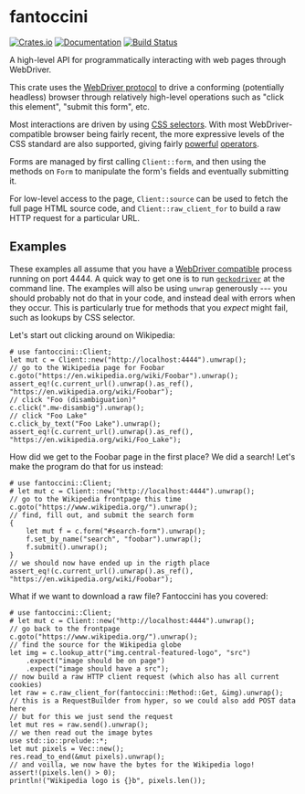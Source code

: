 # fantoccini

[![Crates.io](https://img.shields.io/crates/v/fantoccini.svg)](https://crates.io/crates/fantoccini)
[![Documentation](https://docs.rs/fantoccini/badge.svg)](https://docs.rs/fantoccini/)
[![Build Status](https://travis-ci.org/jonhoo/fantoccini.svg?branch=master)](https://travis-ci.org/jonhoo/fantoccini)

A high-level API for programmatically interacting with web pages through WebDriver.

This crate uses the [WebDriver protocol] to drive a conforming (potentially headless) browser
through relatively high-level operations such as "click this element", "submit this form", etc.

Most interactions are driven by using [CSS selectors]. With most WebDriver-compatible browser
being fairly recent, the more expressive levels of the CSS standard are also supported, giving
fairly [powerful] [operators].

Forms are managed by first calling `Client::form`, and then using the methods on `Form` to
manipulate the form's fields and eventually submitting it.

For low-level access to the page, `Client::source` can be used to fetch the full page HTML
source code, and `Client::raw_client_for` to build a raw HTTP request for a particular URL.

## Examples

These examples all assume that you have a [WebDriver compatible] process running on port 4444.
A quick way to get one is to run [`geckodriver`] at the command line. The examples will also be
using `unwrap` generously --- you should probably not do that in your code, and instead deal
with errors when they occur. This is particularly true for methods that you *expect* might
fail, such as lookups by CSS selector.

Let's start out clicking around on Wikipedia:

```rust,no_run
# use fantoccini::Client;
let mut c = Client::new("http://localhost:4444").unwrap();
// go to the Wikipedia page for Foobar
c.goto("https://en.wikipedia.org/wiki/Foobar").unwrap();
assert_eq!(c.current_url().unwrap().as_ref(), "https://en.wikipedia.org/wiki/Foobar");
// click "Foo (disambiguation)"
c.click(".mw-disambig").unwrap();
// click "Foo Lake"
c.click_by_text("Foo Lake").unwrap();
assert_eq!(c.current_url().unwrap().as_ref(), "https://en.wikipedia.org/wiki/Foo_Lake");
```

How did we get to the Foobar page in the first place? We did a search!
Let's make the program do that for us instead:

```rust,no_run
# use fantoccini::Client;
# let mut c = Client::new("http://localhost:4444").unwrap();
// go to the Wikipedia frontpage this time
c.goto("https://www.wikipedia.org/").unwrap();
// find, fill out, and submit the search form
{
    let mut f = c.form("#search-form").unwrap();
    f.set_by_name("search", "foobar").unwrap();
    f.submit().unwrap();
}
// we should now have ended up in the rigth place
assert_eq!(c.current_url().unwrap().as_ref(), "https://en.wikipedia.org/wiki/Foobar");
```

What if we want to download a raw file? Fantoccini has you covered:

```rust,no_run
# use fantoccini::Client;
# let mut c = Client::new("http://localhost:4444").unwrap();
// go back to the frontpage
c.goto("https://www.wikipedia.org/").unwrap();
// find the source for the Wikipedia globe
let img = c.lookup_attr("img.central-featured-logo", "src")
    .expect("image should be on page")
    .expect("image should have a src");
// now build a raw HTTP client request (which also has all current cookies)
let raw = c.raw_client_for(fantoccini::Method::Get, &img).unwrap();
// this is a RequestBuilder from hyper, so we could also add POST data here
// but for this we just send the request
let mut res = raw.send().unwrap();
// we then read out the image bytes
use std::io::prelude::*;
let mut pixels = Vec::new();
res.read_to_end(&mut pixels).unwrap();
// and voilla, we now have the bytes for the Wikipedia logo!
assert!(pixels.len() > 0);
println!("Wikipedia logo is {}b", pixels.len());
```

[WebDriver protocol]: https://www.w3.org/TR/webdriver/
[CSS selectors]: https://developer.mozilla.org/en-US/docs/Web/CSS/CSS_Selectors
[powerful]: https://developer.mozilla.org/en-US/docs/Web/CSS/Pseudo-classes
[operators]: https://developer.mozilla.org/en-US/docs/Web/CSS/Attribute_selectors
[WebDriver compatible]: https://github.com/Fyrd/caniuse/issues/2757#issuecomment-304529217
[`geckodriver`]: https://github.com/mozilla/geckodriver
